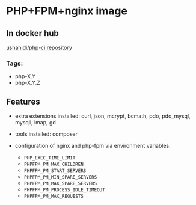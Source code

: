 # PHP+FPM+nginx image

## In docker hub

[ushahidi/php-ci repository](https://hub.docker.com/r/ushahidi/php-fpm-nginx/)

### Tags:

* php-X.Y
* php-X.Y.Z

## Features

* extra extensions installed: curl, json, mcrypt, bcmath, pdo, pdo_mysql, mysqli, imap, gd

* tools installed: composer

* configuration of nginx and php-fpm via environment variables:
  - `PHP_EXEC_TIME_LIMIT`
  - `PHPFPM_PM_MAX_CHILDREN`
  - `PHPFPM_PM_START_SERVERS`
  - `PHPFPM_PM_MIN_SPARE_SERVERS`
  - `PHPFPM_PM_MAX_SPARE_SERVERS`
  - `PHPFPM_PM_PROCESS_IDLE_TIMEOUT`
  - `PHPFPM_PM_MAX_REQUESTS`

